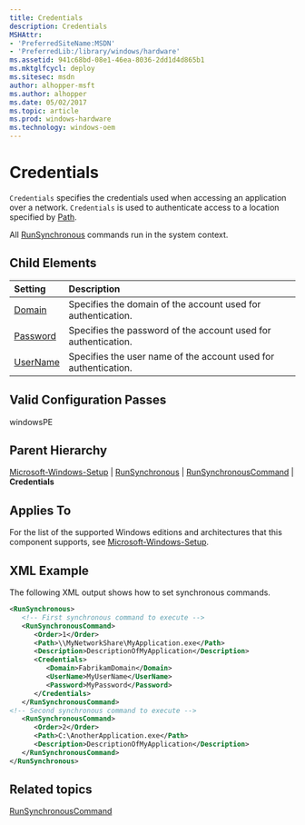 ```yaml
---
title: Credentials
description: Credentials
MSHAttr:
- 'PreferredSiteName:MSDN'
- 'PreferredLib:/library/windows/hardware'
ms.assetid: 941c68bd-08e1-46ea-8036-2dd1d4d865b1
ms.mktglfcycl: deploy
ms.sitesec: msdn
author: alhopper-msft
ms.author: alhopper
ms.date: 05/02/2017
ms.topic: article
ms.prod: windows-hardware
ms.technology: windows-oem
---
```

# Credentials

`Credentials` specifies the credentials used when accessing an application over a network. `Credentials` is used to authenticate access to a location specified by [Path](microsoft-windows-setup-runsynchronous-runsynchronouscommand-path.md).

All [RunSynchronous](microsoft-windows-setup-runsynchronous.md) commands run in the system context.

## Child Elements

| Setting                 | Description                                                                           |
|:------------------------|:--------------------------------------------------------------------------------------|
| [Domain](microsoft-windows-setup-runsynchronous-runsynchronouscommand-credentials-domain.md) | Specifies the domain of the account used for authentication. |
| [Password](microsoft-windows-setup-runsynchronous-runsynchronouscommand-credentials-password.md) | Specifies the password of the account used for authentication. |
| [UserName](microsoft-windows-setup-runsynchronous-runsynchronouscommand-credentials-username.md) | Specifies the user name of the account used for authentication. |

## Valid Configuration Passes

windowsPE

## Parent Hierarchy

[Microsoft-Windows-Setup](microsoft-windows-setup.md) | [RunSynchronous](microsoft-windows-setup-runsynchronous.md) | [RunSynchronousCommand](microsoft-windows-setup-runsynchronous-runsynchronouscommand.md) | **Credentials**

## Applies To

For the list of the supported Windows editions and architectures that this component supports, see [Microsoft-Windows-Setup](microsoft-windows-setup.md).

## XML Example

The following XML output shows how to set synchronous commands.

```XML
<RunSynchronous>
   <!-- First synchronous command to execute -->
   <RunSynchronousCommand>
      <Order>1</Order>
      <Path>\\MyNetworkShare\MyApplication.exe</Path>
      <Description>DescriptionOfMyApplication</Description>
      <Credentials>
         <Domain>FabrikamDomain</Domain>
         <UserName>MyUserName</UserName>
         <Password>MyPassword</Password>
      </Credentials>
   </RunSynchronousCommand>
<!-- Second synchronous command to execute -->
   <RunSynchronousCommand>
      <Order>2</Order>
      <Path>C:\AnotherApplication.exe</Path>
      <Description>DescriptionOfMyApplication</Description>
   </RunSynchronousCommand>
</RunSynchronous>
```

## Related topics

[RunSynchronousCommand](microsoft-windows-setup-runsynchronous-runsynchronouscommand.md)
